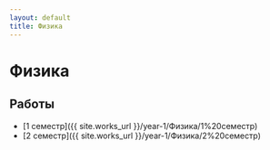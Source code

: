 ```yaml
---
layout: default
title: Физика
---
```


# Физика

## Работы

- [1 семестр]({{ site.works_url }}/year-1/Физика/1%20семестр)
- [2 семестр]({{ site.works_url }}/year-1/Физика/2%20семестр) 
